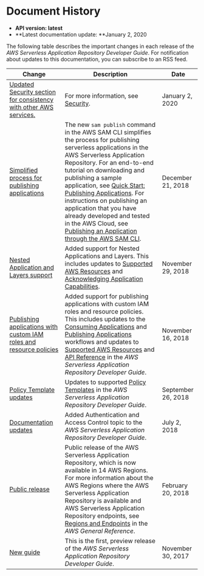 # Document History<a name="doc-history"></a>
+ **API version: latest**
+ **Latest documentation update: **January 2, 2020

The following table describes the important changes in each release of the *AWS Serverless Application Repository Developer Guide*\. For notification about updates to this documentation, you can subscribe to an RSS feed\.

| Change | Description | Date | 
| --- |--- |--- |
| [Updated Security section for consistency with other AWS services\.](#doc-history) | For more information, see [Security](https://docs.aws.amazon.com/serverlessrepo/latest/devguide/security.html)\. | January 2, 2020 | 
| [Simplified process for publishing applications](#doc-history) | The new `sam publish` command in the AWS SAM CLI simplifies the process for publishing serverless applications in the AWS Serverless Application Repository\. For an end\-to\-end tutorial on downloading and publishing a sample application, see [Quick Start: Publishing Applications](https://docs.aws.amazon.com/serverlessrepo/latest/devguide/serverlessrepo-quick-start.html)\. For instructions on publishing an application that you have already developed and tested in the AWS Cloud, see [Publishing an Application through the AWS SAM CLI](https://docs.aws.amazon.com/serverlessrepo/latest/devguide/serverless-app-publishing-applications.html#publishing-application-through-cli)\. | December 21, 2018 | 
| [Nested Application and Layers support](#doc-history) | Added support for Nested Applications and Layers\. This includes updates to [Supported AWS Resources](https://docs.aws.amazon.com/serverlessrepo/latest/devguide/using-aws-sam.html#supported-resources-for-serverlessrepo) and [Acknowledging Application Capabilities](https://docs.aws.amazon.com/serverlessrepo/latest/devguide/acknowledging-application-capabilities.html)\. | November 29, 2018 | 
| [Publishing applications with custom IAM roles and resource policies](#doc-history) | Added support for publishing applications with custom IAM roles and resource policies\. This includes updates to the [Consuming Applications](https://docs.aws.amazon.com/serverlessrepo/latest/devguide/serverlessrepo-consuming-applications.html) and [Publishing Applications](https://docs.aws.amazon.com/serverlessrepo/latest/devguide/serverlessrepo-publishing-applications.html) workflows and updates to [Supported AWS Resources](https://docs.aws.amazon.com/serverlessrepo/latest/devguide/using-aws-sam.html#supported-resources-for-serverlessrepo) and [API Reference](https://docs.aws.amazon.com/serverlessrepo/latest/devguide/resources.html) in the *AWS Serverless Application Repository Developer Guide*\. | November 16, 2018 | 
| [Policy Template updates](#doc-history) | Updates to supported [ Policy Templates](https://docs.aws.amazon.com/serverlessrepo/latest/devguide/using-aws-sam.html#serverlessrepo-policy-templates) in the *AWS Serverless Application Repository Developer Guide*\. | September 26, 2018 | 
| [Documentation updates](#doc-history) | Added Authentication and Access Control topic to the *AWS Serverless Application Repository Developer Guide*\. | July 2, 2018 | 
| [Public release](#doc-history) | Public release of the AWS Serverless Application Repository, which is now available in 14 AWS Regions\. For more information about the AWS Regions where the AWS Serverless Application Repository is available and AWS Serverless Application Repository endpoints, see [Regions and Endpoints](https://docs.aws.amazon.com/general/latest/gr/rande.html#serverlessrepo_region) in the *AWS General Reference*\. | February 20, 2018 | 
| [New guide](#doc-history) | This is the first, preview release of the *AWS Serverless Application Repository Developer Guide*\. | November 30, 2017 | 